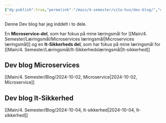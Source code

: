 ```yaml
---
{"dg-publish":true,"permalink":"/main/4-semester/vita-hus/dev-blog/","created":"2024-10-02T09:05:52.700+02:00"}
---
```


Denne Dev blog har jeg inddelt i to dele. 

En **Microservice-del**, som har fokus på mine læringsmål for [[Main/4. Semester/Læringsmål/Microservices læringsmål\|Microservices læringsmål]] og en **It-Sikkerheds del**, som har fokus på mine læringsmål for [[Main/4. Semester/Læringsmål/It-Sikkerhedslæringsmål\|It-sikkerhed]]


## Dev blog Microservices

[[Main/4. Semester/Blog/2024-10-02, Microservice\|2024-10-02, Microservice]]

## Dev blog It-Sikkerhed

[[Main/4. Semester/Blog/2024-10-04, It-sikkerhed\|2024-10-04, It-sikkerhed]]